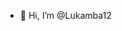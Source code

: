 - 👋 Hi, I’m @Lukamba12


<!---
Lukamba12/Lukamba12 is a ✨ special ✨ repository because its `README.md` (this file) appears on your GitHub profile.
You can click the Preview link to take a look at your changes.
--->
